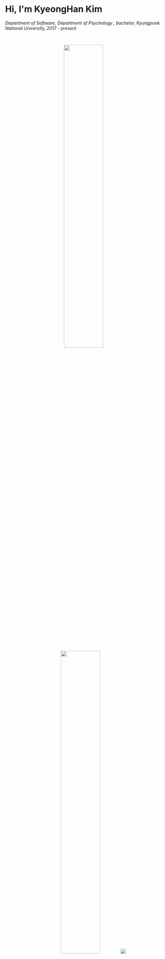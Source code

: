 

<!--
**123rudgks/123rudgks** is a ✨ _special_ ✨ repository because its `README.md` (this file) appears on your GitHub profile.

Here are some ideas to get you started:



- 🔭 I’m currently working on ...
- 🌱 I’m currently learning ...
- 👯 I’m looking to collaborate on ...
- 🤔 I’m looking for help with ...
- 💬 Ask me about ...
- 📫 How to reach me: ...
- 😄 Pronouns: ...
- ⚡ Fun fact: ...
-->


<h1> Hi, I'm KyeongHan Kim </h1>

<p align="center">
  <em>
    <p align="left">
      Department of Software, Department of Psychology , bachelor, Kyungpook National University, 2017 - present
        <a href="" <img src= "https://www.knu.ac.kr/wbbs/wbbs/main/main.action" height="30px" /> </a>
    </p>
  
  </em>
</p>
  
<br/>

<p align="center">
  <img height="50%" width="auto" src ="https://github-readme-stats.vercel.app/api?username=123rudgks&show_icons=true&count_private=true&theme=darcula&hide_border=true&hide=issues,contribs&bg_color=00000000">
  <img height="50%" width="auto" src ="https://github-readme-stats.vercel.app/api/top-langs/?username=123rudgks&layout=compact&hide_border=true&theme=darcula&bg_color=00000000&langs_count=6&hide=jupyter%20notebook,tex,css,php">
  <img src ="https://github-readme-streak-stats.herokuapp.com?user=123rudgks&theme=darcula&hide_border=true&background=FFFFFF00">
  <br>
  <br>
</p>

 


<h2> My tech stack </h2>

![HTML5](https://img.shields.io/badge/-HTML5-F05032??style=for-the-badge&logo=html5&logoColor=ffffff)
![CSS3](https://img.shields.io/badge/-CSS3-007ACC??style=for-the-badge&logo=css3)
![JavaScript](https://img.shields.io/badge/-JavaScript-%23F7DF1C??style=for-the-badge&logo=javascript&logoColor=000000&labelColor=%23F7DF1C&color=%23FFCE5A)
![TypeScript](https://img.shields.io/badge/-TypeScript-007ACC??style=for-the-badge&logo=typescript&logoColor=white)
![React](https://img.shields.io/badge/-React-222222??style=for-the-badge&logo=react)
![Git](https://img.shields.io/badge/-Git-F05032??style=for-the-badge&logo=git&logoColor=ffffff)
![Docker](https://img.shields.io/badge/-Docker-46a2f1??style=for-the-badge&logo=docker&logoColor=ffffff)






